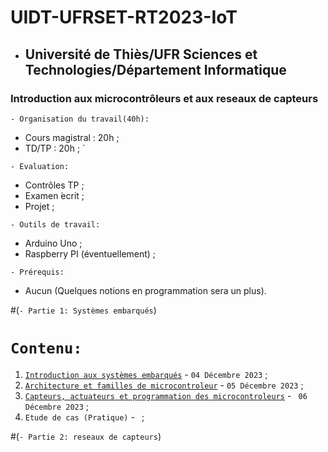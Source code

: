 # UIDT-UFRSET-RT2023-IoT
 * ##  Université de Thiès/UFR Sciences et Technologies/Département Informatique 
 
###  Introduction aux microcontrôleurs et aux reseaux de capteurs

``` - Organisation du travail(40h): ```
 * Cours magistral : 20h ;
 * TD/TP : 20h ; ́
 
``` - Evaluation: ```
 * Contrôles TP ;
 * Examen  ́ecrit ;
 * Projet ;
 
``` - Outils de travail: ```
 * Arduino Uno ;
 * Raspberry PI (éventuellement) ;
 
``` - Prérequis: ```
 * Aucun (Quelques notions en programmation sera un plus).

 #(``` - Partie 1: Systèmes embarqués ```)
 # ``` Contenu: ```
 1. [`Introduction aux systèmes embarqués`](https://github.com/pape-barro/UIDT-UFRSET-RT2023-SE/blob/main/Introduction_aux_systemes_embarques-23.pdf) - ``` 04 Décembre 2023 ``` ;
 2. [`Architecture et familles de microcontroleur`](https://github.com/pape-barro/UIDT-UFRSET-RT2023-SE/blob/main/Architecture_et_familles_de_microcontroleur.pdf) - ``` 05 Décembre 2023 ``` ;
 3. [`Capteurs, actuateurs et programmation des microcontroleurs`]( https://github.com/pape-barro/UIDT-UFRSET-RT2023-SE/blob/main/Capteurs__actuateurs_et_Programmation_des_microcontr%C3%B4leurs.pdf) - ``` 06 Décembre 2023``` ;
 4. `Etude de cas (Pratique)`  - ``` ```;

#(``` - Partie 2: reseaux de capteurs ```)

